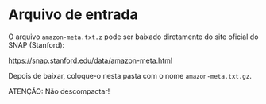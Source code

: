 # Arquivo de entrada

O arquivo `amazon-meta.txt.z` pode ser baixado diretamente do site oficial do SNAP (Stanford):

https://snap.stanford.edu/data/amazon-meta.html

Depois de baixar, coloque-o nesta pasta com o nome `amazon-meta.txt.gz`.

ATENÇÃO: Não descompactar!
